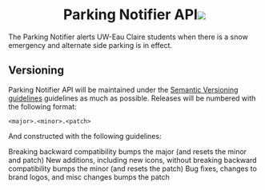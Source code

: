 <h1 align="center">Parking Notifier API<img src="https://travis-ci.org/UWEC-ITC/parkingNotifier-API.svg?branch=master"></h1>

The Parking Notifier alerts UW-Eau Claire students when there is a snow emergency and alternate side parking is in effect.

## Versioning
Parking Notifier API will be maintained under the [Semantic Versioning guidelines](http://semver.org) guidelines as much as possible. Releases will be numbered with the following format:

`<major>.<minor>.<patch>`

And constructed with the following guidelines:

Breaking backward compatibility bumps the major (and resets the minor and patch)
New additions, including new icons, without breaking backward compatibility bumps the minor (and resets the patch)
Bug fixes, changes to brand logos, and misc changes bumps the patch
